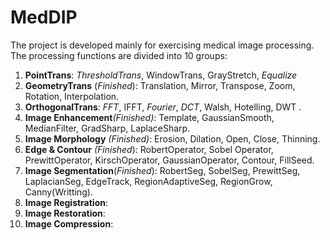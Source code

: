 # MedDIP
The project is developed mainly for exercising medical image processing. 
The processing functions are divided into 10 groups:
1. **PointTrans**: *ThresholdTrans*, WindowTrans, GrayStretch, _Equalize_
2. **GeometryTrans** (_Finished_): Translation, Mirror, Transpose, Zoom, Rotation, Interpolation.
3. **OrthogonalTrans**: _FFT_, IFFT, _Fourier_, _DCT_, Walsh, Hotelling, DWT .
4. **Image Enhancement**_(Finished)_: Template, GaussianSmooth, MedianFilter, GradSharp, LaplaceSharp.
5. **Image Morphology** _(Finished)_: Erosion, Dilation, Open, Close, Thinning.
6. **Edge & Contour** _(Finished_): RobertOperator, Sobel Operator,  PrewittOperator, KirschOperator, GaussianOperator, Contour, FillSeed.
7. **Image Segmentation**(_Finished_): RobertSeg, SobelSeg, PrewittSeg, LaplacianSeg, EdgeTrack, RegionAdaptiveSeg, RegionGrow, Canny(Writting).
8. **Image Registration**:
9. **Image Restoration**:
10. **Image Compression**:
